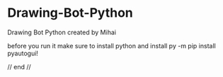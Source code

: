 # Drawing-Bot-Python
Drawing Bot Python created by Mihai


before you run it make sure to install python and install py -m pip install pyautogui!


// end //

